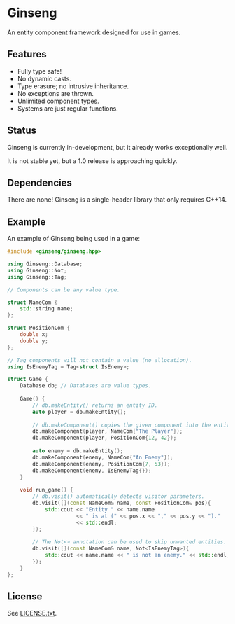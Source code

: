# Ginseng

An entity component framework designed for use in games.

## Features

- Fully type safe!
- No dynamic casts.
- Type erasure; no intrusive inheritance.
- No exceptions are thrown.
- Unlimited component types.
- Systems are just regular functions.

## Status

Ginseng is currently in-development, but it already works exceptionally well.

It is not stable yet, but a 1.0 release is approaching quickly.

## Dependencies

There are none! Ginseng is a single-header library that only requires C++14.

## Example

An example of Ginseng being used in a game:

```c++
#include <ginseng/ginseng.hpp>

using Ginseng::Database;
using Ginseng::Not;
using Ginseng::Tag;

// Components can be any value type.

struct NameCom {
    std::string name;
};

struct PositionCom {
    double x;
    double y;
};

// Tag components will not contain a value (no allocation).
using IsEnemyTag = Tag<struct IsEnemy>;

struct Game {
    Database db; // Databases are value types.
    
    Game() {
        // db.makeEntity() returns an entity ID.
        auto player = db.makeEntity();
        
        // db.makeComponent() copies the given component into the entity.
        db.makeComponent(player, NameCom{"The Player"});
        db.makeComponent(player, PositionCom{12, 42});
        
        auto enemy = db.makeEntity();
        db.makeComponent(enemy, NameCom{"An Enemy"});
        db.makeComponent(enemy, PositionCom{7, 53});
        db.makeComponent(enemy, IsEnemyTag{});
    }
    
    void run_game() {
        // db.visit() automatically detects visitor parameters.
        db.visit([](const NameCom& name, const PositionCom& pos){
            std::cout << "Entity " << name.name
                      << " is at (" << pos.x << "," << pos.y << ")."
                      << std::endl;
        });
    
        // The Not<> annotation can be used to skip unwanted entities.
        db.visit([](const NameCom& name, Not<IsEnemyTag>){
            std::cout << name.name << " is not an enemy." << std::endl;
        });
    }
};
```

## License

See [LICENSE.txt](https://github.com/dbralir/ginseng/blob/master/LICENSE.txt).
